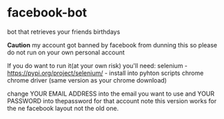 # facebook-bot
bot that retrieves your friends birthdays

**Caution** my account got banned by facebook from dunning this so please do not run on your own personal account

If you do want to run it(at your own risk) you'll need:
selenium - https://pypi.org/project/selenium/ - install into pyhton scripts
chrome
chrome driver (same version as your chrome download)

change YOUR EMAIL ADDRESS into the email you want to use and YOUR PASSWORD into thepassword for that account
note this version works for the ne facebook layout not the old one. 
